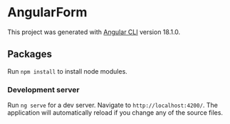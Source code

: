 # AngularForm

This project was generated with [Angular CLI](https://github.com/angular/angular-cli) version 18.1.0.

## Packages

Run `npm install` to install node modules.

### Development server

Run `ng serve` for a dev server. Navigate to `http://localhost:4200/`. The application will automatically reload if you change any of the source files.
